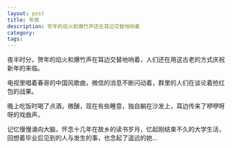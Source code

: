 ```yaml
---
layout: post
title: 年夜
description: 贺年的焰火和爆竹声还在耳边交替地响着
category:
tags: 
---
```


夜半时分，贺年的焰火和爆竹声在耳边交替地响着，人们还在用这古老的方式庆祝新年的来临。

电视里唱着春哥的中国风歌曲，微信的消息不断闪动着，群里的人们在谈论着抢红包的战果。

晚上吃饭时喝了点酒，微醺，现在有些睡意，独自躺在沙发上，耳边传来了咿咿呀呀的戏曲声。

记忆慢慢涌向大脑，怀念十几年在故乡的读书岁月，忆起刚结束不久的大学生活，回想着毕业后见到的人与发生的事，也念起了遥远的她...


